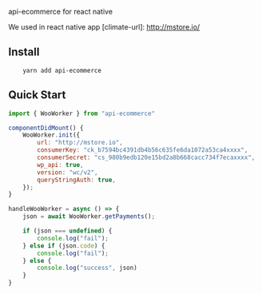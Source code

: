 api-ecommerce for react native

We used in react native app
[climate-url]: http://mstore.io/

## Install
```
    yarn add api-ecommerce
```

## Quick Start

```js
import { WooWorker } from "api-ecommerce"

componentDidMount() {
    WooWorker.init({
        url: "http://mstore.io",
        consumerKey: "ck_b7594bc4391db4b56c635fe6da1072a53ca4xxxx",
        consumerSecret: "cs_980b9edb120e15bd2a8b668cacc734f7ecaxxxx",
        wp_api: true,
        version: "wc/v2",
        queryStringAuth: true,
    });
}

handleWooWorker = async () => {
    json = await WooWorker.getPayments();

    if (json === undefined) {
        console.log("fail");
    } else if (json.code) {
        console.log("fail");
    } else {
        console.log("success", json)
    }
}

```